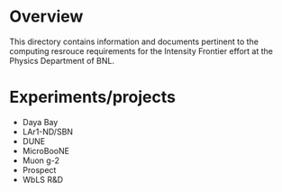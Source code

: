 # Overview
This directory contains information and documents pertinent to the computing resrouce requirements for the Intensity Frontier effort at the Physics Department of BNL.

# Experiments/projects
- Daya Bay
- LAr1-ND/SBN
- DUNE
- MicroBooNE
- Muon g-2
- Prospect
- WbLS R&D
